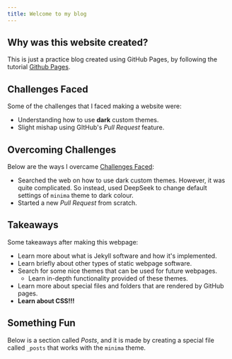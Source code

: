 ```yaml
---
title: Welcome to my blog
---
```


## Why was this website created?
This is just a practice blog created using GitHub Pages, by following the tutorial [Github Pages](https://github.com/skills/github-pages).

## Challenges Faced
Some of the challenges that I faced making a website were:

- Understanding how to use **dark** custom themes.
- Slight mishap using GItHub's _Pull Request_ feature.

## Overcoming Challenges
Below are the ways I overcame [Challenges Faced](#challenges-faced):

- Searched the web on how to use dark custom themes. However, it was quite complicated. So instead, used DeepSeek to change default settings of `minima` theme to dark colour. 
- Started a new _Pull Request_ from scratch.

## Takeaways
Some takeaways after making this webpage:

- Learn more about what is Jekyll software and how it's implemented.
- Learn briefly about other types of static webpage software.
- Search for some nice themes that can be used for future webpages.
  - Learn in-depth functionality provided of these themes.
- Learn more about special files and folders that are rendered by GitHub pages.
- **Learn about CSS!!!**

## Something Fun
Below is a section called *Posts*, and it is made by creating a special file called `_posts` that works with the `minima` theme.
